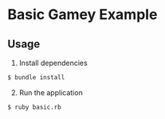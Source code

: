 # Basic Gamey Example

## Usage
1. Install dependencies
```sh
$ bundle install
```

2. Run the application
```sh
$ ruby basic.rb
```